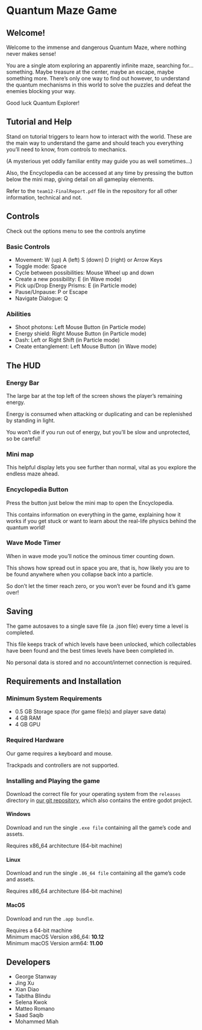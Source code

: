 # Quantum Maze Game

## Welcome!

Welcome to the immense and dangerous Quantum Maze, where nothing never makes sense!

You are a single atom exploring an apparently infinite maze, searching for… something. Maybe treasure at the center, maybe an escape, maybe something more. There’s only one way to find out however, to understand the quantum mechanisms in this world to solve the puzzles and defeat the enemies blocking your way.

Good luck Quantum Explorer!

## Tutorial and Help
Stand on tutorial triggers to learn how to interact with the world. These are the main way to understand the game and should teach you everything you’ll need to know, from controls to mechanics.

(A mysterious yet oddly familiar entity may guide you as well sometimes…)

Also, the Encyclopedia can be accessed at any time by pressing the button below the mini map, giving detail on all gameplay elements.

Refer to the `team12-FinalReport.pdf` file in the repository for all other information, technical and not.

## Controls

Check out the options menu to see the controls anytime

### Basic Controls
- Movement: W (up) A (left) S (down) D (right) or Arrow Keys
- Toggle mode: Space
- Cycle between possibilities: Mouse Wheel up and down
- Create a new possibility: E (in Wave mode)
- Pick up/Drop Energy Prisms: E (in Particle mode)
- Pause/Unpause: P or Escape
- Navigate Dialogue: Q

### Abilities
- Shoot photons: Left Mouse Button (in Particle mode)
- Energy shield: Right Mouse Button (in Particle mode)
- Dash: Left or Right Shift (in Particle mode)
- Create entanglement: Left Mouse Button (in Wave mode)

## The HUD
### Energy Bar
The large bar at the top left of the screen shows the player’s remaining energy.

Energy is consumed when attacking or duplicating and can be replenished by standing in light.

You won’t die if you run out of energy, but you’ll be slow and unprotected, so be careful!

### Mini map
This helpful display lets you see further than normal, vital as you explore the endless maze ahead.

### Encyclopedia Button
Press the button just below the mini map to open the Encyclopedia.

This contains information on everything in the game, explaining how it works if you get stuck or want to learn about the real-life physics behind the quantum world!

### Wave Mode Timer
When in wave mode you’ll notice the ominous timer counting down.

This shows how spread out in space you are, that is, how likely you are to be found anywhere when you collapse back into a particle.

So don’t let the timer reach zero, or you won’t ever be found and it’s game over!

## Saving
The game autosaves to a single save file (a .json file) every time a level is completed.

This file keeps track of which levels have been unlocked, which collectables have been found and the best times levels have been completed in.

No personal data is stored and no account/internet connection is required.

## Requirements and Installation
### Minimum System Requirements
- 0.5 GB Storage space (for game file(s) and player save data)
- 4 GB RAM
- 4 GB GPU

### Required Hardware
Our game requires a keyboard and mouse.

Trackpads and controllers are not supported.

### Installing and Playing the game
Download the correct file for your operating system from the `releases` directory in [our git repository](https://projects.cs.nott.ac.uk/comp2002/2024-2025/team12_project/-/tree/main?ref_type=heads), which also contains the entire godot project.

#### Windows
Download and run the single `.exe file` containing all the game’s code and assets.

Requires x86_64 architecture (64-bit machine)
#### Linux
Download and run the single `.86_64 file` containing all the game’s code and assets.

Requires x86_64 architecture (64-bit machine)
#### MacOS
Download and run the `.app bundle`.

Requires a 64-bit machine
<br>
Minimum macOS Version x86_64: **10.12**
<br>
Minimum macOS Version arm64: **11.00**


## Developers

- George Stanway
- Jing Xu 
- Xian Diao
- Tabitha Blindu
- Selena Kwok
- Matteo Romano
- Saad Saqib
- Mohammed Miah 
